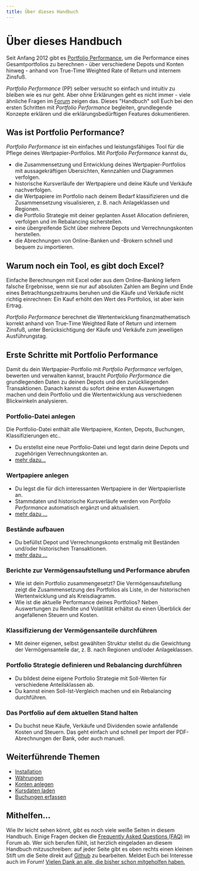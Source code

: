 ```yaml
---
title: Über dieses Handbuch
---
```


# Über dieses Handbuch

Seit Anfang 2012 gibt es [Portfolio Performance](https://portfolio-performance.info), um die Performance eines Gesamtportfolios zu berechnen - über verschiedene Depots und Konten hinweg - anhand von True-Time Weighted Rate of Return und internem Zinsfuß.

*Portfolio Performance* (PP) selber versucht so einfach und intuitiv zu bleiben wie es nur geht. Aber ohne Erklärungen geht es nicht immer - viele ähnliche Fragen im [Forum](https://forum.portfolio-performance.info) zeigen das. Dieses "Handbuch" soll Euch bei den ersten Schritten mit *Portfolio Performance* begleiten, grundlegende Konzepte erklären und die erklärungsbedürftigen Features dokumentieren.

## Was ist Portfolio Performance?

*Portfolio Performance* ist ein einfaches und leistungsfähiges Tool für die Pflege deines Wertpapier-Portfolios. Mit *Portfolio Performance* kannst du,

- die Zusammensetzung und Entwicklung deines Wertpapier-Portfolios mit aussagekräftigen Übersichten, Kennzahlen und Diagrammen verfolgen.
- historische Kursverläufe der Wertpapiere und deine Käufe und Verkäufe nachverfolgen.
- die Wertpapiere im Portfolio nach deinem Bedarf klassifizieren und die Zusammensetzung visualisieren, z. B. nach Anlageklassen und Regionen.
- die Portfolio Strategie mit deiner geplanten Asset Allocation definieren, verfolgen und im Rebalancing sicherstellen.
- eine übergreifende Sicht über mehrere Depots und Verrechnungskonten herstellen.
- die Abrechnungen von Online-Banken und -Brokern schnell und bequem zu importieren.

## Warum noch ein Tool, es gibt doch Excel?

Einfache Berechnungen mit Excel oder aus dem Online-Banking liefern falsche Ergebnisse, wenn sie nur auf absoluten Zahlen am Beginn und Ende eines Betrachtungszeitraums beruhen und die Käufe und Verkäufe nicht richtig einrechnen: Ein Kauf erhöht den Wert des Portfolios, ist aber kein Ertrag.

*Portfolio Performance* berechnet die Wertentwicklung finanzmathematisch korrekt anhand von True-Time Weighted Rate of Return und internem Zinsfuß, unter Berücksichtigung der Käufe und Verkäufe zum jeweiligen Ausführungstag.

## Erste Schritte mit Portfolio Performance

Damit du dein Wertpapier-Portfolio mit *Portfolio Performance* verfolgen, bewerten und verwalten kannst, braucht *Portfolio Performance* die grundlegenden Daten zu deinen Depots und den zurückliegenden Transaktionen. Danach kannst du sofort deine ersten Auswertungen machen und dein Portfolio und die Wertentwicklung aus verschiedenen Blickwinkeln analysieren.

### Portfolio-Datei anlegen

Die Portfolio-Datei enthält alle Wertpapiere, Konten, Depots, Buchungen, Klassifizierungen etc..

- Du erstellst eine neue Portfolio-Datei und legst darin deine Depots und zugehörigen Verrechnungskonten an.
- [mehr dazu...](intro-neue-portfoliodatei-anlegen.md)

### Wertpapiere anlegen

- Du legst die für dich interessanten Wertpapiere in der Wertpapierliste an.
- Stammdaten und historische Kursverläufe werden von *Portfolio Performance* automatisch ergänzt und aktualisiert.
- [mehr dazu ...](intro-wertpapiere-anlegen.md)

### Bestände aufbauen

- Du befüllst Depot und Verrechnungskonto erstmalig mit Beständen und/oder historischen Transaktionen.
- [mehr dazu ...](intro-bestaende-erstmalig-aufbauen.md)

### Berichte zur Vermögensaufstellung und Performance abrufen

- Wie ist dein Portfolio zusammengesetzt? Die Vermögensaufstellung zeigt die Zusammensetzung des Portfolios als Liste, in der historischen Wertentwicklung und als Kreisdiagramm.
- Wie ist die aktuelle Performance deines Portfolios? Neben Auswertungen zu Rendite und Volatilität erhältst du einen Überblick der angefallenen Steuern und Kosten.

### Klassifizierung der Vermögensanteile durchführen

- Mit deiner eigenen, selbst gewählten Struktur stellst du die Gewichtung der Vermögensanteile dar, z. B. nach Regionen und/oder Anlageklassen.

### Portfolio Strategie definieren und Rebalancing durchführen

- Du bildest deine eigene Portfolio Strategie mit Soll-Werten für verschiedene Anteilsklassen ab.
- Du kannst einen Soll-Ist-Vergleich machen und ein Rebalancing durchführen.

### Das Portfolio auf dem aktuellen Stand halten

- Du buchst neue Käufe, Verkäufe und Dividenden sowie anfallende Kosten und Steuern. Das geht einfach und schnell per Import der PDF-Abrechnungen der Bank, oder auch manuell.

## Weiterführende Themen

* [Installation](installation.md)
* [Währungen](waehrungen.md)
* [Konten anlegen](konten_anlegen.md)
* [Kursdaten laden](kursdaten_laden.md)
* [Buchungen erfassen](buchungen_erfassen.md)

## Mithelfen...

Wie Ihr leicht sehen könnt, gibt es noch viele weiße Seiten in diesem Handbuch. Einige Fragen decken die [Frequently Asked Questions (FAQ)](https://forum.portfolio-performance.info/t/faq-haeufig-gestellte-fragen/1721) im Forum ab. Wer sich berufen fühlt, ist herzlich eingeladen an diesem Handbuch mitzuschreiben: auf jeder Seite gibt es oben rechts einen kleinen Stift um die Seite direkt auf [Github](https://github.com/portfolio-performance/portfolio-help) zu bearbeiten. Meldet Euch bei Interesse auch im Forum! [Vielen Dank an alle, die bisher schon mitgeholfen haben.](https://github.com/portfolio-performance/portfolio-help/graphs/contributors)

